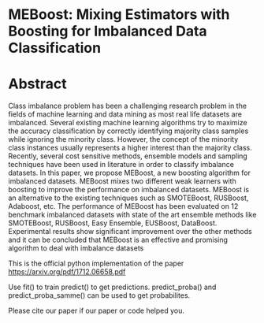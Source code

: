 # MEBoost: Mixing Estimators with Boosting for Imbalanced Data Classification

# Abstract 
Class imbalance problem has been a challenging
research problem in the fields of machine learning and data
mining as most real life datasets are imbalanced. Several existing
machine learning algorithms try to maximize the accuracy
classification by correctly identifying majority class samples while
ignoring the minority class. However, the concept of the minority
class instances usually represents a higher interest than the
majority class. Recently, several cost sensitive methods, ensemble
models and sampling techniques have been used in literature in
order to classify imbalance datasets. In this paper, we propose
MEBoost, a new boosting algorithm for imbalanced datasets.
MEBoost mixes two different weak learners with boosting to
improve the performance on imbalanced datasets. MEBoost is
an alternative to the existing techniques such as SMOTEBoost,
RUSBoost, Adaboost, etc. The performance of MEBoost has
been evaluated on 12 benchmark imbalanced datasets with state
of the art ensemble methods like SMOTEBoost, RUSBoost,
Easy Ensemble, EUSBoost, DataBoost. Experimental results show
significant improvement over the other methods and it can be
concluded that MEBoost is an effective and promising algorithm
to deal with imbalance datasets

This is the official python implementation of the paper https://arxiv.org/pdf/1712.06658.pdf

Use fit() to train predict() to get predictions. predict_proba() and predict_proba_samme() can be used to get probabilites.

Please cite our paper if our paper or code helped you.
